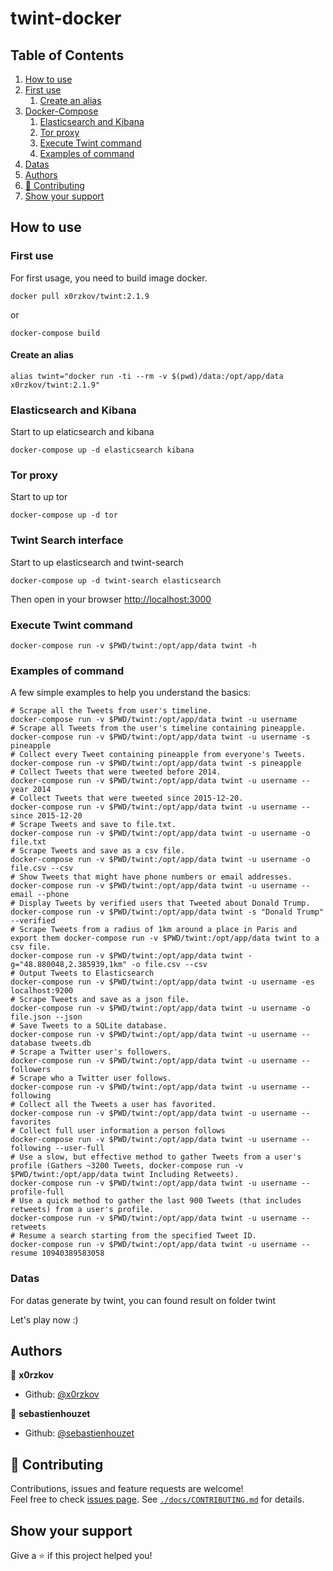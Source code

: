 # twint-docker

<!-- ToC start -->
## Table of Contents
1. [How to use](#how-to-use)
  1. [First use](#first-use)
     1. [Create an alias](#create-an-alias)
1. [Docker-Compose](#docker-compose)
     1. [Elasticsearch and Kibana](#elasticsearch-and-kibana)
     1. [Tor proxy](#tor-proxy)
     1. [Execute Twint command](#execute-twint-command)
     1. [Examples of command](#examples-of-command)
  1. [Datas](#datas)
1. [Authors](#authors)
1. [🤝 Contributing](#-contributing)
1. [Show your support](#show-your-support)
<!-- ToC end -->

## How to use

### First use

For first usage, you need to build image docker.

```shell
docker pull x0rzkov/twint:2.1.9
```

or 

```shell
docker-compose build
```

#### Create an alias
```shell
alias twint="docker run -ti --rm -v $(pwd)/data:/opt/app/data x0rzkov/twint:2.1.9"
```               

### Elasticsearch and Kibana

Start to up elaticsearch and kibana

```shell
docker-compose up -d elasticsearch kibana
```

### Tor proxy

Start to up tor

```shell
docker-compose up -d tor
```

### Twint Search interface

Start to up elasticsearch and twint-search

```shell
docker-compose up -d twint-search elasticsearch
```

Then open in your browser [http://localhost:3000](http://localhost:3000)

### Execute Twint command

```shell
docker-compose run -v $PWD/twint:/opt/app/data twint -h
```

### Examples of command

A few simple examples to help you understand the basics:

```shell
# Scrape all the Tweets from user's timeline.
docker-compose run -v $PWD/twint:/opt/app/data twint -u username
# Scrape all Tweets from the user's timeline containing pineapple.
docker-compose run -v $PWD/twint:/opt/app/data twint -u username -s pineapple
# Collect every Tweet containing pineapple from everyone's Tweets.
docker-compose run -v $PWD/twint:/opt/app/data twint -s pineapple
# Collect Tweets that were tweeted before 2014.
docker-compose run -v $PWD/twint:/opt/app/data twint -u username --year 2014
# Collect Tweets that were tweeted since 2015-12-20.
docker-compose run -v $PWD/twint:/opt/app/data twint -u username --since 2015-12-20
# Scrape Tweets and save to file.txt.
docker-compose run -v $PWD/twint:/opt/app/data twint -u username -o file.txt
# Scrape Tweets and save as a csv file.
docker-compose run -v $PWD/twint:/opt/app/data twint -u username -o file.csv --csv
# Show Tweets that might have phone numbers or email addresses.
docker-compose run -v $PWD/twint:/opt/app/data twint -u username --email --phone
# Display Tweets by verified users that Tweeted about Donald Trump.
docker-compose run -v $PWD/twint:/opt/app/data twint -s "Donald Trump" --verified
# Scrape Tweets from a radius of 1km around a place in Paris and export them docker-compose run -v $PWD/twint:/opt/app/data twint to a csv file.
docker-compose run -v $PWD/twint:/opt/app/data twint -g="48.880048,2.385939,1km" -o file.csv --csv
# Output Tweets to Elasticsearch
docker-compose run -v $PWD/twint:/opt/app/data twint -u username -es localhost:9200
# Scrape Tweets and save as a json file.
docker-compose run -v $PWD/twint:/opt/app/data twint -u username -o file.json --json
# Save Tweets to a SQLite database.
docker-compose run -v $PWD/twint:/opt/app/data twint -u username --database tweets.db
# Scrape a Twitter user's followers.
docker-compose run -v $PWD/twint:/opt/app/data twint -u username --followers
# Scrape who a Twitter user follows.
docker-compose run -v $PWD/twint:/opt/app/data twint -u username --following
# Collect all the Tweets a user has favorited.
docker-compose run -v $PWD/twint:/opt/app/data twint -u username --favorites
# Collect full user information a person follows
docker-compose run -v $PWD/twint:/opt/app/data twint -u username --following --user-full
# Use a slow, but effective method to gather Tweets from a user's profile (Gathers ~3200 Tweets, docker-compose run -v $PWD/twint:/opt/app/data twint Including Retweets).
docker-compose run -v $PWD/twint:/opt/app/data twint -u username --profile-full
# Use a quick method to gather the last 900 Tweets (that includes retweets) from a user's profile.
docker-compose run -v $PWD/twint:/opt/app/data twint -u username --retweets
# Resume a search starting from the specified Tweet ID.
docker-compose run -v $PWD/twint:/opt/app/data twint -u username --resume 10940389583058
```

### Datas

For datas generate by twint, you can found result on folder twint

Let's play now :)

## Authors

👤 **x0rzkov**
* Github: [@x0rzkov](https://github.com/x0rzkov)

👤 **sebastienhouzet**
* Github: [@sebastienhouzet](https://github.com/sebastienhouzet)

## 🤝 Contributing

Contributions, issues and feature requests are welcome!<br />Feel free to check [issues page](https://github.com/x0rzkov/twint-docker/issues).
See [`./docs/CONTRIBUTING.md`](https://github.com/x0rzkov/twint-dockers/blob/master/docs/CONTRIBUTING.md) for details.

## Show your support

Give a ⭐️ if this project helped you!